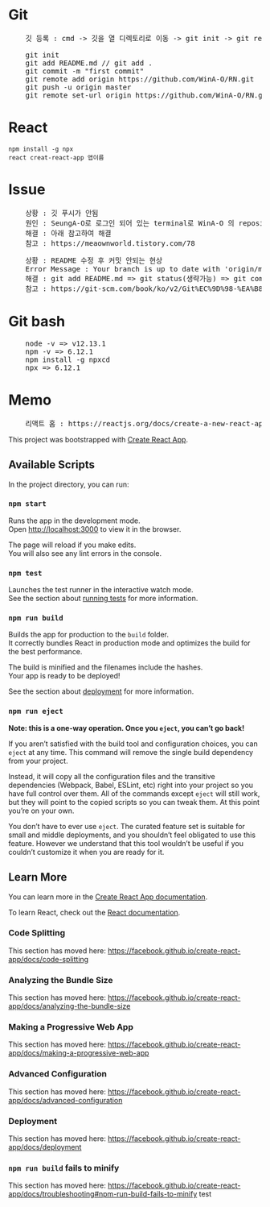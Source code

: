 # Git
<pre>
	깃 등록 : cmd -> 깃을 열 디렉토리로 이동 -> git init -> git remote add origin 깃주소
 	
	git init
	git add README.md // git add .
	git commit -m "first commit"
	git remote add origin https://github.com/WinA-O/RN.git
	git push -u origin master
	git remote set-url origin https://github.com/WinA-O/RN.git
</pre>

# React
	npm install -g npx
	react creat-react-app 앱이름
	
</pre>

# Issue
<pre>
	상황 : 깃 푸시가 안됨
	원인 : SeungA-O로 로그인 되어 있는 terminal로 WinA-O 의 reposit에 접근하려 함
	해결 : 아래 참고하여 해결
	참고 : https://meaownworld.tistory.com/78
</pre>
<pre>
	상황 : README 수정 후 커밋 안되는 현상
	Error Message : Your branch is up to date with 'origin/master'.
	해결 : git add README.md => git status(생략가능) => git commit -m "메세지" => git push -u origin master
	참고 : https://git-scm.com/book/ko/v2/Git%EC%9D%98-%EA%B8%B0%EC%B4%88-%EC%88%98%EC%A0%95%ED%95%98%EA%B3%A0-%EC%A0%80%EC%9E%A5%EC%86%8C%EC%97%90-%EC%A0%80%EC%9E%A5%ED%95%98%EA%B8%B0
</pre>

# Git bash
<pre>
	node -v => v12.13.1
	npm -v => 6.12.1
	npm install -g npxcd 
	npx => 6.12.1
</pre>

# Memo
<pre>
	리액트 홈 : https://reactjs.org/docs/create-a-new-react-app.html
</pre>











This project was bootstrapped with [Create React App](https://github.com/facebook/create-react-app).

## Available Scripts

In the project directory, you can run:

### `npm start`

Runs the app in the development mode.<br />
Open [http://localhost:3000](http://localhost:3000) to view it in the browser.

The page will reload if you make edits.<br />
You will also see any lint errors in the console.

### `npm test`

Launches the test runner in the interactive watch mode.<br />
See the section about [running tests](https://facebook.github.io/create-react-app/docs/running-tests) for more information.

### `npm run build`

Builds the app for production to the `build` folder.<br />
It correctly bundles React in production mode and optimizes the build for the best performance.

The build is minified and the filenames include the hashes.<br />
Your app is ready to be deployed!

See the section about [deployment](https://facebook.github.io/create-react-app/docs/deployment) for more information.

### `npm run eject`

**Note: this is a one-way operation. Once you `eject`, you can’t go back!**

If you aren’t satisfied with the build tool and configuration choices, you can `eject` at any time. This command will remove the single build dependency from your project.

Instead, it will copy all the configuration files and the transitive dependencies (Webpack, Babel, ESLint, etc) right into your project so you have full control over them. All of the commands except `eject` will still work, but they will point to the copied scripts so you can tweak them. At this point you’re on your own.

You don’t have to ever use `eject`. The curated feature set is suitable for small and middle deployments, and you shouldn’t feel obligated to use this feature. However we understand that this tool wouldn’t be useful if you couldn’t customize it when you are ready for it.

## Learn More

You can learn more in the [Create React App documentation](https://facebook.github.io/create-react-app/docs/getting-started).

To learn React, check out the [React documentation](https://reactjs.org/).

### Code Splitting

This section has moved here: https://facebook.github.io/create-react-app/docs/code-splitting

### Analyzing the Bundle Size

This section has moved here: https://facebook.github.io/create-react-app/docs/analyzing-the-bundle-size

### Making a Progressive Web App

This section has moved here: https://facebook.github.io/create-react-app/docs/making-a-progressive-web-app

### Advanced Configuration

This section has moved here: https://facebook.github.io/create-react-app/docs/advanced-configuration

### Deployment

This section has moved here: https://facebook.github.io/create-react-app/docs/deployment

### `npm run build` fails to minify

This section has moved here: https://facebook.github.io/create-react-app/docs/troubleshooting#npm-run-build-fails-to-minify
test
